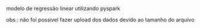 modelo de regressão linear utilizando pyspark

obs.: não foi possivel fazer upload dos dados devido ao tamanho do arquivo
